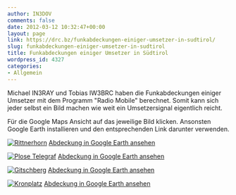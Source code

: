 ```yaml
---
author: IN3DOV
comments: false
date: 2012-03-12 10:32:47+00:00
layout: page
link: https://drc.bz/funkabdeckungen-einiger-umsetzer-in-sudtirol/
slug: funkabdeckungen-einiger-umsetzer-in-sudtirol
title: Funkabdeckungen einiger Umsetzer in Südtirol
wordpress_id: 4327
categories:
- Allgemein
---
```


Michael IN3RAY und Tobias IW3BRC haben die Funkabdeckungen einiger Umsetzer mit dem Programm "Radio Mobile" berechnet. Somit kann sich jeder selbst ein Bild machen wie weit ein Umsetzersignal eigentlich reicht.


Für die Google Maps Ansicht auf das jeweilige Bild klicken.
Ansonsten Google Earth installieren und den entsprechenden Link darunter verwenden.

[![Rittnerhorn](http://drc.bz/kml/Rittnerhorn/Rittnerhorn.jpg)](http://maps.google.de/maps?hl=de&q=http://drc.bz/kml/Rittnerhorn/Rittnerhorn.kml)
[Abdeckung in Google Earth ansehen](http://drc.bz/kml/Rittnerhorn/Rittnerhorn.kml)

[![Plose Telegraf](http://drc.bz/kml/PloseTelegraf/PloseTelegraf.jpg)](http://maps.google.de/maps?hl=de&q=http://drc.bz/kml/PloseTelegraf/PloseTelegraf.kml)
[Abdeckung in Google Earth ansehen](http://drc.bz/kml/PloseTelegraf/PloseTelegraf.kml)

[![Gitschberg](http://drc.bz/kml/Gitschberg/Gitschberg.jpg)](http://maps.google.de/maps?hl=de&q=http://drc.bz/kml/Gitschberg/Gitschberg.kml)
[Abdeckung in Google Earth ansehen](http://drc.bz/kml/Gitschberg/Gitschberg.kml)

[![Kronplatz](http://drc.bz/kml/Kronplatz/Kronplatz.jpg)](http://maps.google.de/maps?hl=de&q=http://drc.bz/kml/Kronplatz/Kronplatz.kml)
[Abdeckung in Google Earth ansehen](http://drc.bz/kml/Kronplatz/Kronplatz.kml)
